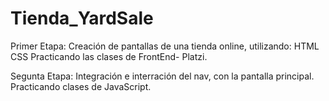 # Tienda_YardSale

Primer Etapa:
Creación de pantallas de una tienda online, utilizando:
    HTML
    CSS
Practicando las clases de FrontEnd- Platzi.

Segunta Etapa:
Integración e interración del nav, con la pantalla principal.
Practicando clases de JavaScript.
